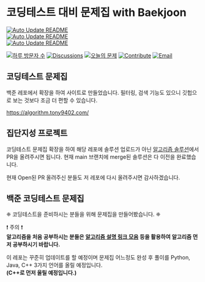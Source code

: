 # 코딩테스트 대비 문제집 with Baekjoon

[![Auto Update README](https://github.com/tony9402/baekjoon/actions/workflows/auto_update.yml/badge.svg)](https://github.com/tony9402/baekjoon/actions/workflows/auto_update.yml)  
[![Auto Update README](https://github.com/tony9402/baekjoon/actions/workflows/auto_solution_update.yml/badge.svg)](https://github.com/tony9402/baekjoon/actions/workflows/auto_solution_update.yml)  
[![Auto Update README](https://github.com/tony9402/baekjoon/actions/workflows/auto_pick.yml/badge.svg)](https://github.com/tony9402/baekjoon/actions/workflows/auto_pick.yml)  

[![하루 방문자 수](https://hits.seeyoufarm.com/api/count/incr/badge.svg?url=https%3A%2F%2Fgithub.com%2Ftony9402%2Fbaekjoon)](https://github.com/tony9402/baekjoon)
[![Discussions](https://img.shields.io/badge/discussions-바로가기-brightgreen)](https://github.com/tony9402/baekjoon/discussions)
[![오늘의 문제](https://img.shields.io/badge/오늘의%20문제%20%28BETA%29-바로가기-112051)](https://github.com/tony9402/baekjoon/blob/main/picked.md) 
[![Contribute](https://img.shields.io/badge/집단%20지성%20프로젝트%20-바로가기-18D6A5)](https://github.com/tony9402/algorithm-solutions)
[![Email](https://img.shields.io/badge/문의하기-tony9402@naver.com-0182E0)](mailTo:tony9402@naver.com)


## 코딩테스트 문제집

백준 레포에서 확장을 하여 사이트로 만들었습니다. 필터링, 검색 기능도 있으니 깃헙으로 보는 것보다 조금 더 편할 수 있습니다.

https://algorithm.tony9402.com/

## 집단지성 프로젝트

코딩테스트 문제집 확장을 하여 해당 레포에 솔루션 업로드가 아닌 [알고리즘 솔루션](https://github.com/tony9402/algorithm-solutions)에서 PR을 올려주시면 됩니다. 현재 main 브랜치에 merge된 솔루션은 다 이전을 완료했습니다.

현재 Open된 PR 올려주신 분들도 저 레포에 다시 올려주시면 감사하겠습니다.


## 백준 코딩테스트 문제집


❈  코딩테스트을 준비하시는 분들을 위해 문제집을 만들어봤습니다. ❈ 

❗️ 주의 ❗️  
<b> 알고리즘을 처음 공부하시는 분들은 [알고리즘 설명 링크 모음](./link_for_study.md) 등을 활용하여 알고리즘 먼저 공부하시기 바랍니다. </b>

이 레포는 꾸준히 업데이트를 할 예정이며 문제집 어느정도 완성 후 풀이를 Python, Java, C++ 3가지 언어를 올릴 예정입니다.  
**(C++로 먼저 올릴 예정입니다.)**

